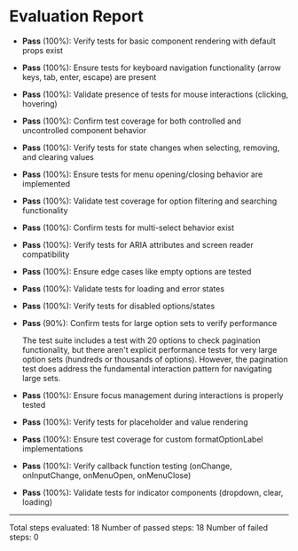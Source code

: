 # Evaluation Report

- **Pass** (100%): Verify tests for basic component rendering with default props exist
- **Pass** (100%): Ensure tests for keyboard navigation functionality (arrow keys, tab, enter, escape) are present
- **Pass** (100%): Validate presence of tests for mouse interactions (clicking, hovering)
- **Pass** (100%): Confirm test coverage for both controlled and uncontrolled component behavior
- **Pass** (100%): Verify tests for state changes when selecting, removing, and clearing values
- **Pass** (100%): Ensure tests for menu opening/closing behavior are implemented
- **Pass** (100%): Validate test coverage for option filtering and searching functionality
- **Pass** (100%): Confirm tests for multi-select behavior exist
- **Pass** (100%): Verify tests for ARIA attributes and screen reader compatibility
- **Pass** (100%): Ensure edge cases like empty options are tested
- **Pass** (100%): Validate tests for loading and error states
- **Pass** (100%): Verify tests for disabled options/states
- **Pass** (90%): Confirm tests for large option sets to verify performance

    The test suite includes a test with 20 options to check pagination functionality, but there aren't explicit performance tests for very large option sets (hundreds or thousands of options). However, the pagination test does address the fundamental interaction pattern for navigating large sets.

- **Pass** (100%): Ensure focus management during interactions is properly tested
- **Pass** (100%): Verify tests for placeholder and value rendering
- **Pass** (100%): Ensure test coverage for custom formatOptionLabel implementations
- **Pass** (100%): Verify callback function testing (onChange, onInputChange, onMenuOpen, onMenuClose)
- **Pass** (100%): Validate tests for indicator components (dropdown, clear, loading)

---

Total steps evaluated: 18
Number of passed steps: 18
Number of failed steps: 0